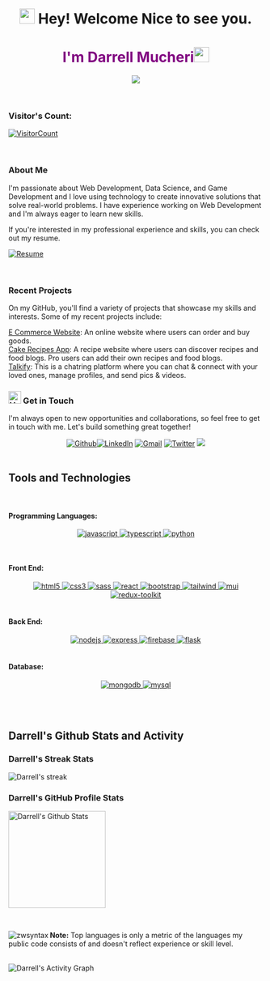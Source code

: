 <h1 align="center">
  <img
    src="https://emojis.slackmojis.com/emojis/images/1643514732/7373/hand_wave.gif?1643514732"
    width="30"
  /> Hey! Welcome Nice to see you.
</h1>
<h1 align="center" style="color:purple;">I'm Darrell Mucheri<img
    src="https://emojis.slackmojis.com/emojis/images/1531849430/4246/blob-sunglasses.gif?1531849430"
    width="30"
  /></h1>

<p align="center">
    <img src="https://readme-typing-svg.demolab.com/?lines=FrontEnd %20web%20%20developer;Always%20learning%20new%20things&font=Fira%20Code&center=true&width=440&height=45&color=6495ED&vCenter=true&pause=1000&size=22" />
</p>

<br/>

### Visitor's Count:

<a align="center" href="https://profile-counter.glitch.me/{ZwSyntax}/count.svg">
  
  ![VisitorCount](https://profile-counter.glitch.me/{ZwSyntax}/count.svg)  
</a>

<br/>

### About Me

I'm passionate about Web Development, Data Science, and Game Development and I love using technology to create innovative solutions that solve real-world problems. I have experience working on Web Development and I'm always eager to learn new skills.

If you're interested in my professional experience and skills, you can check out my resume.

[![Resume](https://img.shields.io/badge/Darrell%20Mucheri-RESUME-blue?style=for-the-badge&labelColor=1DA1F2&color=5865f2&logoColor=white)](https://mrfrankinc.vercel.app)

<br/>

### Recent Projects

On my GitHub, you'll find a variety of projects that showcase my skills and interests. Some of my recent projects include:

[E Commerce Website](https://mrfrankinc.vercel.app/projects.html): An online website where users can order and buy goods.<br/>
[Cake Recipes App](https://mrfrankinc.vercel.app/projects.html): A recipe website where users can discover recipes and food blogs. Pro users can add their own recipes and food blogs.<br/>
[Talkify](https://github.com/Avinash905/HealthBooker): This is a chatring platform where you can chat & connect with  your loved ones, manage profiles, and send pics & videos.<br/>

### <img src="https://raw.githubusercontent.com/Tarikul-Islam-Anik/Animated-Fluent-Emojis/master/Emojis/Hand%20gestures/Handshake.png" alt="Handshake" width="25" height="25" /> Get in Touch

I'm always open to new opportunities and collaborations, so feel free to get in touch with me. Let's build something great together!

<div align='center'><a href="https://github.com/ZwSyntax" target="_blank"><img alt="Github" src="https://img.shields.io/badge/GitHub-%2312100E.svg?&style=for-the-badge&logo=Github&logoColor=white" /></a><a href="https://www.linkedin.com/in/darrell-mucheri-aa5969301" target="_blank"><img alt="LinkedIn" src="https://img.shields.io/badge/linkedin-%230077B5.svg?&style=for-the-badge&logo=linkedin&logoColor=white" /></a> <a href="mailto:darrelmucheri@gmail.com@gmail.com" target="_blank"><img alt="Gmail" src="https://img.shields.io/badge/Gmail-D14836?style=for-the-badge&logo=gmail&logoColor=white" /></a> <a href="https://twitter.com/mrfr4nkofc" target="_blank"><img alt="Twitter" src="https://img.shields.io/badge/twitter-%231DA1F2.svg?&style=for-the-badge&logo=twitter&logoColor=white" /></a>
<a href="https://discord.com/users/744252684726435941/"><img src="https://img.shields.io/badge/Discorgd-%235865F2.svg?style=for-the-badge&logo=discord&logoColor=white"></a>

</div>
<br/>

<h2> Tools and Technologies</h2>

<br/>

<h4>Programming Languages:</h4>

<div align="center">

<a href="https://developer.mozilla.org/en-US/docs/Web/JavaScript" target="_blank" rel="noreferrer"> <img src="https://img.shields.io/badge/JavaScript-F7DF1E?style=for-the-badge&logo=javascript&logoColor=black" alt="javascript"/> </a>
<a href="https://www.typescriptlang.org/" target="_blank" rel="noreferrer"> <img src="https://img.shields.io/badge/TypeScript-007ACC?style=for-the-badge&logo=typescript&logoColor=white" alt="typescript"/> </a>
<a href="https://www.python.org" target="_blank">
<img
    src="https://img.shields.io/badge/Python-14354C?style=for-the-badge&logo=python&logoColor=white"
    alt="python"
 />
</a>
</div>

<br/>

<h4>Front End:</h4>
<div align="center">
<a href="https://www.w3.org/html/" target="_blank" rel="noreferrer"> <img src="https://img.shields.io/badge/HTML5-E34F26?style=for-the-badge&logo=html5&logoColor=white" alt="html5"/> </a>
<a href="https://www.w3schools.com/css/" target="_blank" rel="noreferrer"> <img src="https://img.shields.io/badge/CSS3-1572B6?style=for-the-badge&logo=css3&logoColor=white" alt="css3" /> </a>
<a href="https://sass-lang.com/" target="_blank" rel="noreferrer"> <img src="https://img.shields.io/badge/Sass-CC6699?style=for-the-badge&logo=sass&logoColor=white" alt="sass" /> </a>
<a href="https://reactjs.org/" target="_blank" rel="noreferrer"> <img src="https://img.shields.io/badge/React-20232A?style=for-the-badge&logo=react&logoColor=white&color=148dff" alt="react" /> </a>
<a href="https://getbootstrap.com" target="_blank" rel="noreferrer"> <img src="https://img.shields.io/badge/Bootstrap-563D7C?style=for-the-badge&logo=bootstrap&logoColor=white" alt="bootstrap" /> </a>
<a href="https://tailwindcss.com/" target="_blank" rel="noreferrer"> <img src="https://img.shields.io/badge/Tailwind_CSS-38B2AC?style=for-the-badge&logo=tailwind-css&logoColor=white" alt="tailwind" /> </a>
<a href="https://mui.com/" target="_blank" rel="noreferrer"> <img src="https://img.shields.io/badge/Material--UI-0081CB?style=for-the-badge&logo=material-ui&logoColor=white" alt="mui" /> </a>
<a href="https://redux-toolkit.js.org/" target="_blank" rel="noreferrer"> <img src="https://img.shields.io/badge/Redux-593D88?style=for-the-badge&logo=redux&logoColor=white" alt="redux-toolkit" /> </a>


</div>

<br/>

<h4>Back End:</h4>
<div align="center">
<a href="https://nodejs.org" target="_blank" rel="noreferrer"> <img src="https://img.shields.io/badge/Node.js-8A2BE2?style=for-the-badge&logo=Node.js&color=b3ffb0" alt="nodejs" /> </a>
<a href="https://expressjs.com" target="_blank" rel="noreferrer"> <img src="https://img.shields.io/badge/Express.js-404D59?style=for-the-badge&color=008712" alt="express"/> </a>
<a href="https://firebase.google.com/" target="_blank">
  <img
    src="https://img.shields.io/badge/firebase-%23039BE5.svg?style=for-the-badge&logo=firebase"
    alt="firebase"
  />
</a>
<a href="https://flask.palletsprojects.com/" target="_blank" rel="noreferrer"> <img src="https://img.shields.io/badge/Flask-000000?style=for-the-badge&logo=flask&logoColor=black&color=fcf403" alt="flask" /> </a>

</div>

<br/>

<h4>Database:</h4>
<div align="center">
<a href="https://www.mongodb.com/" target="_blank" rel="noreferrer"> <img src="https://img.shields.io/badge/MongoDB-4EA94B?style=for-the-badge&logo=mongodb&logoColor=white" alt="mongodb" /> </a>
<a href="https://www.mysql.com/" target="_blank" rel="noreferrer"> <img src="https://img.shields.io/badge/MySQL-00000F?style=for-the-badge&logo=mysql&logoColor=orange&color=257bc2" alt="mysql" /> </a>

</div>

<br/>

<br/>
<br />

<h2>Darrell's Github Stats and Activity</h2>

<h3>Darrell's Streak Stats</h3>

<p>
    <img title="ЁЯФе Get streak stats for your profile at git.io/streak-stats" alt="Darrell's streak" src="https://streak-stats.demolab.com/?user=ZwSyntax&theme=monokai-metallian&hide_border=true"/>
</p>

<h3>Darrell's GitHub Profile Stats</h3>

<img alt="Darrell's Github Stats" src="https://denvercoder1-github-readme-stats.vercel.app/api/?username=ZwSyntax&show_icons=true&include_all_commits=true&count_private=true&theme=react&hide_border=true&bg_color=1F222E&title_color=F85D7F&icon_color=F8D866" height="192px"/>

</br><p><img align="left" src="https://github-readme-stats.vercel.app/api/top-langs?username=zwsyntax&show_icons=true&locale=en&layout=compact" alt="zwsyntax" /></p>

<b>Note:</b> Top languages is only a metric of the languages my public code consists of and doesn't reflect experience or skill level.

<br/>

<img alt="Darrell's Activity Graph" src="https://github-readme-activity-graph.vercel.app/graph?username=ZwSyntax&bg_color=1f222e&color=f2d364&line=f85d7f&point=fc9867&area=true&hide_border=true)](https://github.com/ZwSyntax/github-readme-activity-graph" />

<br />
